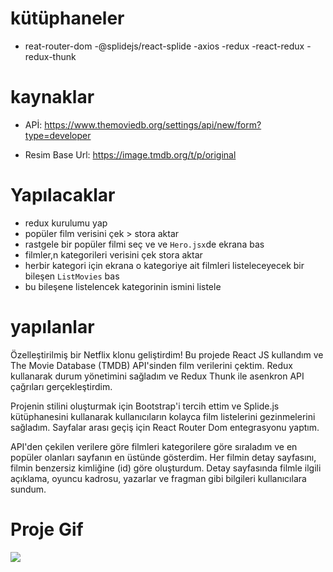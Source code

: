 # kütüphaneler

- reat-router-dom
  -@splidejs/react-splide
  -axios
  -redux
  -react-redux
  -redux-thunk

# kaynaklar

- APİ:
  https://www.themoviedb.org/settings/api/new/form?type=developer

- Resim Base Url: https://image.tmdb.org/t/p/original

# Yapılacaklar

- redux kurulumu yap
- popüler film verisini çek > stora aktar
- rastgele bir popüler filmi seç ve ve `Hero.jsx`de ekrana bas
- filmler,n kategorileri verisini çek stora aktar
- herbir kategori için ekrana o kategoriye ait filmleri listeleceyecek bir bileşen `ListMovies` bas
- bu bileşene listelencek kategorinin ismini listele

# yapılanlar

Özelleştirilmiş bir Netflix klonu geliştirdim! Bu projede React JS kullandım ve The Movie Database (TMDB) API'sinden film verilerini çektim. Redux kullanarak durum yönetimini sağladım ve Redux Thunk ile asenkron API çağrıları gerçekleştirdim.

Projenin stilini oluşturmak için Bootstrap'i tercih ettim ve Splide.js kütüphanesini kullanarak kullanıcıların kolayca film listelerini gezinmelerini sağladım. Sayfalar arası geçiş için React Router Dom entegrasyonu yaptım.

API'den çekilen verilere göre filmleri kategorilere göre sıraladım ve en popüler olanları sayfanın en üstünde gösterdim. Her filmin detay sayfasını, filmin benzersiz kimliğine (id) göre oluşturdum. Detay sayfasında filmle ilgili açıklama, oyuncu kadrosu, yazarlar ve fragman gibi bilgileri kullanıcılara sundum.

<h1>Proje Gif</h1>

<img src="../netflix/src/assets/netflix.gif"/>
